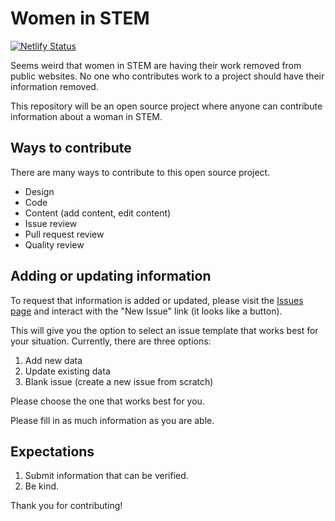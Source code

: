 # Women in STEM

[![Netlify Status](https://api.netlify.com/api/v1/badges/ae1640eb-2f9c-49fc-9151-44afbf772e86/deploy-status)](https://app.netlify.com/sites/women-in-stem-com/deploys)

Seems weird that women in STEM are having their work removed from public websites. No one who contributes work to a project should have their information removed.

This repository will be an open source project where anyone can contribute information about a woman in STEM.

## Ways to contribute

There are many ways to contribute to this open source project. 

- Design
- Code
- Content (add content, edit content)
- Issue review
- Pull request review
- Quality review

## Adding or updating information

To request that information is added or updated, please visit the [Issues page](https://github.com/MelSumner/womeninstem/issues) and interact with the "New Issue" link (it looks like a button).

This will give you the option to select an issue template that works best for your situation. Currently, there are three options:

1. Add new data
2. Update existing data
3. Blank issue (create a new issue from scratch)

Please choose the one that works best for you.

Please fill in as much information as you are able.

## Expectations

1. Submit information that can be verified.
2. Be kind.

Thank you for contributing!
